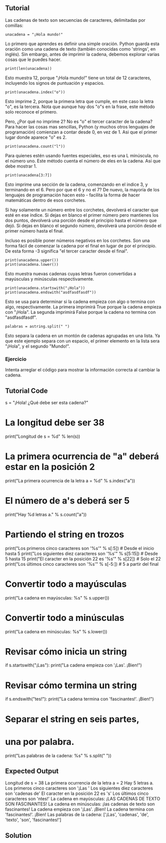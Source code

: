 Tutorial
--------

Las cadenas de texto son secuencias de caracteres, delimitadas por comillas:

	unacadena = "¡Hola mundo!"

Lo primero que aprendes es definir una simple oración. Python guarda esta oración como una cadena de texto (también conocidas como 'strings', en inglés). Sin embargo, antes de imprimir la cadena, debemos explorar varias cosas que le puedes hacer.

	print(len(unacadena))

Esto muestra 12, porque "¡Hola mundo!" tiene un total de 12 caracteres, incluyendo los signos de puntuación y espacios.

	print(unacadena.index("o"))

Esto imprime 2, porque la primera letra que cumple, en este caso la letra "o", es la tercera. Nota que aunque hay dos "o"s en la frase, este método solo reconoce el primero.

Pero, ¿Por qué no imprime 2? No es "o" el tercer caracter de la cadena? Para hacer las cosas mas sencillas, Python (y muchos otros lenguajes de programación) comienzan a contar desde 0, en vez de 1. Asi que el primer lugar donde aparece "o" es 2.

	print(unacadena.count("l"))

Para quienes estén usando fuentes especiales, eso es una L minúscula, no el número uno. Este método cuenta el número de eles en la cadena. Así que debe mostrar 1.

	print(unacadena[3:7])

Esto imprime una sección de la cadena, comenzando en el indice 3, y terminando en el 6. Pero por que el 6 y no el 7? De nuevo, la mayoría de los lenguajes de programación hacen esto - facilita la forma de hacer matemáticas dentro de esos corchetes.

Si hay solamente un número entre los corchetes, devolverá el caracter que esté en ese índice. Si dejas en blanco el primer número pero mantienes los dos puntos, devolverá una porción desde el principio hasta el número que dejó. Si dejas en blanco el segundo número, devolverá una porción desde el primer número hasta el final.

Incluso es posible poner números negativos en los corchetes. Son una forma fácil de comenzar la cadena por el final en lugar de por el principio. De esta forma -3 significa "el tercer caracter desde el final".

	print(unacadena.upper())
	print(unacadena.lower())

Esto muestra nuevas cadenas cuyas letras fueron convertidas a  mayúsculas y minúsculas respectivamente.

	print(unacadena.startswith("¡Hola"))
	print(unacadena.endswith("asdfasdfasdf"))

Esto se usa para determinar si la cadena empieza con algo o termina con algo, respectivamente. La primera imprimirá True porque la cadena empieza con "¡Hola". La segunda imprimirá False porque la cadena no termina con "asdfasdfasdf".

	palabras = astring.split(" ")

Esto separa la cadena en un montón de cadenas agrupadas en una lista. Ya que este ejemplo separa con un espacio, el primer elemento en la lista sera "¡Hola", y el segundo "Mundo!".

### Ejercicio

Intenta arreglar el código para mostrar la información correcta al cambiar la cadena.

Tutorial Code
-------------

s = "¡Hola! ¿Qué debe ser esta cadena?"

# La longitud debe ser 38
print("Longitud de s = %d" % len(s))

# La primera ocurrencia de "a" deberá estar en la posición 2
print("La primera ocurrencia de la letra a = %d" % s.index("a"))

# El número de a's deberá ser 5
print("Hay %d letras a." % s.count("a"))

# Partiendo el string en trozos
print("Los primeros cinco caracteres son '%s'" % s[:5]) # Desde el inicio hasta 5
print("Los siguientes diez caracteres son '%s'" % s[5:15]) # Desde 5 hasta 15
print("El caracter en la posición 22 es '%s'" % s[22]) # Solo el 22
print("Los últimos cinco caracteres son '%s'" % s[-5:]) # 5 a partir del final

# Convertir todo a mayúsculas
print("La cadena en mayúsculas: %s" % s.upper())

# Convertir todo a minúsculas
print("La cadena en minúsculas: %s" % s.lower())

# Revisar cómo inicia un string
if s.startswith("¡Las"):
	print("La cadena empieza con '¡Las'. ¡Bien!")

# Revisar cómo termina un string
if s.endswith("tes!"):
	print("La cadena termina con 'fascinantes!'. ¡Bien!")

# Separar el string en seis partes,
# una por palabra.
print("Las palabras de la cadena: %s" % s.split(" "))

Expected Output
---------------

Longitud de s = 38
La primera ocurrencia de la letra a = 2
Hay 5 letras a.
Los primeros cinco caracteres son '¡Las '
Los siguientes diez caracteres son 'cadenas de'
El caracter en la posición 22 es 's'
Los últimos cinco caracteres son 'ntes!'
La cadena en mayúsculas: ¡LAS CADENAS DE TEXTO SON FASCINANTES!
La cadena en minúsculas: ¡las cadenas de texto son fascinantes!
La cadena empieza con '¡Las'. ¡Bien!
La cadena termina con 'fascinantes!'. ¡Bien!
Las palabras de la cadena: ['¡Las', 'cadenas', 'de', 'texto', 'son', 'fascinantes!']

Solution
--------
